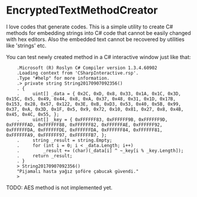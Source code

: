 # EncryptedTextMethodCreator
I love codes that generate codes. This is a simple utility to create C# methods for embedding strings into C# code that cannot be easily changed with hex editors. Also the embedded text cannot be recovered by utilities like 'strings' etc.


You can test newly created method in a C# interactive window just like that: 

```
    .Microsoft (R) Roslyn C# Compiler version 1.3.4.60902
    .Loading context from 'CSharpInteractive.rsp'.
    .Type "#help" for more information.
    .> private string String20170907092356()
    . {
    .     uint[] _data = { 0x2C, 0xD, 0x8, 0x33, 0x1A, 0x1C, 0x3D, 0x15C, 0x5, 0x49, 0x44, 0x8, 0xA, 0x37, 0x48, 0x31, 0x1D, 0x17B, 0x153, 0x28, 0x57, 0x122, 0x3E, 0xB, 0xD3, 0x53, 0x40, 0x5B, 0x99, 0x37, 0xA, 0x3D, 0x1F, 0x5, 0x9, 0x72, 0x10, 0x81, 0x27, 0x8, 0x4B, 0x45, 0x4C, 0x55, };
    .     uint[] _key = { 0xFFFFFF83, 0xFFFFFF9B, 0xFFFFFF9D, 0xFFFFFFAD, 0xFFFFFF88, 0xFFFFFF82, 0xFFFFFFAE, 0xFFFFFF92, 0xFFFFFFDA, 0xFFFFFFDE, 0xFFFFFFDA, 0xFFFFFF84, 0xFFFFFF81, 0xFFFFFFA9, 0xFFFFFF97, 0xFFFFFFB7, };
    .     string _result = string.Empty;
    .     for (int i = 0; i < _data.Length; i++)
    .         _result += (char)(_data[i] ^ ~_key[i % _key.Length]);
    .     return _result;
    . }
    > String20170907092356()
    "Pijamalı hasta yağız şoföre çabucak güvendi."
    > 
```
TODO: AES method is not implemented yet.

